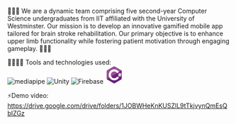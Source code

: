 🚀🚀🚀 
We are a dynamic team comprising five second-year Computer Science undergraduates from IIT affiliated with the University of Westminster. 
Our mission is to develop an innovative gamified mobile app tailored for brain stroke rehabilitation. 
Our primary objective is to enhance upper limb functionality while fostering patient motivation through engaging gameplay.
🚀🚀🚀

👩‍💻👨‍💻 Tools and technologies used: <br>
  <img src="https://developers.google.com/static/mediapipe/images/mediapipe_icon.svg" alt="mediapipe" width="40" height="40"/>
  <img src="https://www.vectorlogo.zone/logos/unity3d/unity3d-icon.svg" alt="Unity" width="40" height="40"/>
  <img src="https://www.vectorlogo.zone/logos/firebase/firebase-icon.svg" alt="Firebase" width="40" height="40"/>
  <img src="https://raw.githubusercontent.com/devicons/devicon/master/icons/csharp/csharp-original.svg" alt="C#" width="40" height="40"/>

⚡Demo video: <br>
https://drive.google.com/drive/folders/1JOBWHeKnKUSZlL9tTkjvynQmEsQbIZGz

